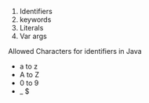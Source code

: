 1. Identifiers
1. keywords
1. Literals
1. Var args

Allowed Characters for identifiers in Java

* a to z
* A to Z
* 0 to 9
* _ $




